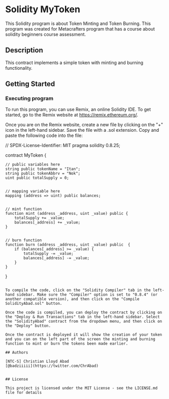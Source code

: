 
# Solidity MyToken

This Solidity program is about Token Minting and Token Burning. This program was created for Metacrafters program that has a course about solidity beginners course assessment.

## Description

This contract implements a simple token with minting and burning functionality.

## Getting Started

### Executing program

To run this program, you can use Remix, an online Solidity IDE. To get started, go to the Remix website at https://remix.ethereum.org/.

Once you are on the Remix website, create a new file by clicking on the "+" icon in the left-hand sidebar. Save the file with a .sol extension. Copy and paste the following code into the file:


// SPDX-License-Identifier: MIT
pragma solidity 0.8.25;


contract MyToken {


    // public variables here
    string public tokenName = "Itan";
    string public tokenAbbrv = "Nok";
    uint public totalSupply = 0;


    // mapping variable here
    mapping (address => uint) public balances;


    // mint function
    function mint (address _address, uint _value) public {
        totalSupply += _value;
        balances[_address] += _value;
    }


    // burn function
    function burn (address _address, uint _value) public  {
        if (balances[_address] >= _value) {
            totalSupply -= _value;
            balances[_address] -= _value;
        }
    }


}


```

To compile the code, click on the "Solidity Compiler" tab in the left-hand sidebar. Make sure the "Compiler" option is set to "0.8.4" (or another compatible version), and then click on the "Compile SolidityAbad.sol" button.

Once the code is compiled, you can deploy the contract by clicking on the "Deploy & Run Transactions" tab in the left-hand sidebar. Select the "SolidityAbad" contract from the dropdown menu, and then click on the "Deploy" button.

Once the contract is deployed it will show the creation of your token and you can on the left part of the screen the minting and burning function to mint or burn the tokens been made earlier.

## Authors

[NTC-S] Christian Lloyd Abad  
[@badziiiii](https://twitter.com/ChrAbad)


## License

This project is licensed under the MIT License - see the LICENSE.md file for details
